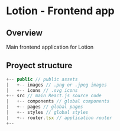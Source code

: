# Lotion - Frontend app

## Overview

Main frontend application for Lotion

## Proyect structure

```js
+-- public // public assets
|   +-- images // .png or .jpeg images
|   +-- icons // .svg icons
+-- src // main React.js source code
|   +-- components // global components
|   +-- pages // global pages
|   +-- styles // global styles
|   +-- router.tsx // application router
+--
```
